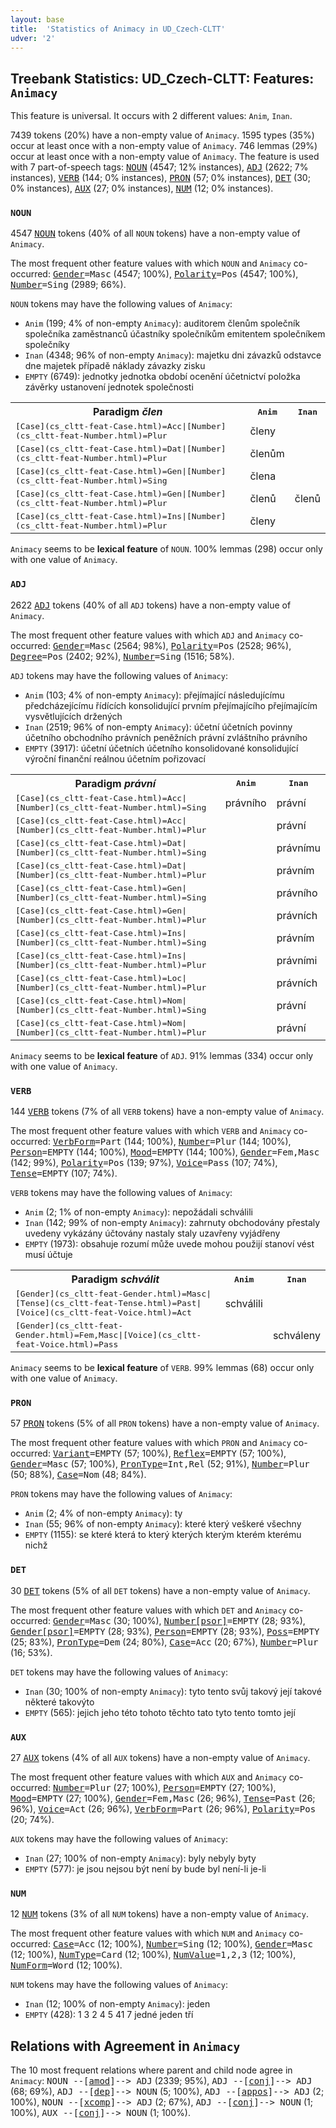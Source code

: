 ```yaml
---
layout: base
title:  'Statistics of Animacy in UD_Czech-CLTT'
udver: '2'
---
```


## Treebank Statistics: UD_Czech-CLTT: Features: `Animacy`

This feature is universal.
It occurs with 2 different values: `Anim`, `Inan`.

7439 tokens (20%) have a non-empty value of `Animacy`.
1595 types (35%) occur at least once with a non-empty value of `Animacy`.
746 lemmas (29%) occur at least once with a non-empty value of `Animacy`.
The feature is used with 7 part-of-speech tags: <tt>[NOUN](cs_cltt-pos-NOUN.html)</tt> (4547; 12% instances), <tt>[ADJ](cs_cltt-pos-ADJ.html)</tt> (2622; 7% instances), <tt>[VERB](cs_cltt-pos-VERB.html)</tt> (144; 0% instances), <tt>[PRON](cs_cltt-pos-PRON.html)</tt> (57; 0% instances), <tt>[DET](cs_cltt-pos-DET.html)</tt> (30; 0% instances), <tt>[AUX](cs_cltt-pos-AUX.html)</tt> (27; 0% instances), <tt>[NUM](cs_cltt-pos-NUM.html)</tt> (12; 0% instances).

### `NOUN`

4547 <tt>[NOUN](cs_cltt-pos-NOUN.html)</tt> tokens (40% of all `NOUN` tokens) have a non-empty value of `Animacy`.

The most frequent other feature values with which `NOUN` and `Animacy` co-occurred: <tt>[Gender](cs_cltt-feat-Gender.html)</tt><tt>=Masc</tt> (4547; 100%), <tt>[Polarity](cs_cltt-feat-Polarity.html)</tt><tt>=Pos</tt> (4547; 100%), <tt>[Number](cs_cltt-feat-Number.html)</tt><tt>=Sing</tt> (2989; 66%).

`NOUN` tokens may have the following values of `Animacy`:

* `Anim` (199; 4% of non-empty `Animacy`): auditorem členům společník společníka zaměstnanců účastníky společníkům emitentem společníkem společníky
* `Inan` (4348; 96% of non-empty `Animacy`): majetku dni závazků odstavce dne majetek případě náklady závazky zisku
* `EMPTY` (6749): jednotky jednotka období ocenění účetnictví položka závěrky ustanovení jednotek společnosti

<table>
  <tr><th>Paradigm <i>člen</i></th><th><tt>Anim</tt></th><th><tt>Inan</tt></th></tr>
  <tr><td><tt><tt>[Case](cs_cltt-feat-Case.html)</tt><tt>=Acc</tt>|<tt>[Number](cs_cltt-feat-Number.html)</tt><tt>=Plur</tt></tt></td><td>členy</td><td></td></tr>
  <tr><td><tt><tt>[Case](cs_cltt-feat-Case.html)</tt><tt>=Dat</tt>|<tt>[Number](cs_cltt-feat-Number.html)</tt><tt>=Plur</tt></tt></td><td>členům</td><td></td></tr>
  <tr><td><tt><tt>[Case](cs_cltt-feat-Case.html)</tt><tt>=Gen</tt>|<tt>[Number](cs_cltt-feat-Number.html)</tt><tt>=Sing</tt></tt></td><td>člena</td><td></td></tr>
  <tr><td><tt><tt>[Case](cs_cltt-feat-Case.html)</tt><tt>=Gen</tt>|<tt>[Number](cs_cltt-feat-Number.html)</tt><tt>=Plur</tt></tt></td><td>členů</td><td>členů</td></tr>
  <tr><td><tt><tt>[Case](cs_cltt-feat-Case.html)</tt><tt>=Ins</tt>|<tt>[Number](cs_cltt-feat-Number.html)</tt><tt>=Plur</tt></tt></td><td>členy</td><td></td></tr>
</table>

`Animacy` seems to be **lexical feature** of `NOUN`. 100% lemmas (298) occur only with one value of `Animacy`.

### `ADJ`

2622 <tt>[ADJ](cs_cltt-pos-ADJ.html)</tt> tokens (40% of all `ADJ` tokens) have a non-empty value of `Animacy`.

The most frequent other feature values with which `ADJ` and `Animacy` co-occurred: <tt>[Gender](cs_cltt-feat-Gender.html)</tt><tt>=Masc</tt> (2564; 98%), <tt>[Polarity](cs_cltt-feat-Polarity.html)</tt><tt>=Pos</tt> (2528; 96%), <tt>[Degree](cs_cltt-feat-Degree.html)</tt><tt>=Pos</tt> (2402; 92%), <tt>[Number](cs_cltt-feat-Number.html)</tt><tt>=Sing</tt> (1516; 58%).

`ADJ` tokens may have the following values of `Animacy`:

* `Anim` (103; 4% of non-empty `Animacy`): přejímající následujícímu předcházejícímu řídících konsolidující prvním přejímajícího přejímajícím vysvětlujících držených
* `Inan` (2519; 96% of non-empty `Animacy`): účetní účetních povinny účetního obchodního právních peněžních právní zvláštního právního
* `EMPTY` (3917): účetní účetních účetního konsolidované konsolidující výroční finanční reálnou účetním pořizovací

<table>
  <tr><th>Paradigm <i>právní</i></th><th><tt>Anim</tt></th><th><tt>Inan</tt></th></tr>
  <tr><td><tt><tt>[Case](cs_cltt-feat-Case.html)</tt><tt>=Acc</tt>|<tt>[Number](cs_cltt-feat-Number.html)</tt><tt>=Sing</tt></tt></td><td>právního</td><td>právní</td></tr>
  <tr><td><tt><tt>[Case](cs_cltt-feat-Case.html)</tt><tt>=Acc</tt>|<tt>[Number](cs_cltt-feat-Number.html)</tt><tt>=Plur</tt></tt></td><td></td><td>právní</td></tr>
  <tr><td><tt><tt>[Case](cs_cltt-feat-Case.html)</tt><tt>=Dat</tt>|<tt>[Number](cs_cltt-feat-Number.html)</tt><tt>=Sing</tt></tt></td><td></td><td>právnímu</td></tr>
  <tr><td><tt><tt>[Case](cs_cltt-feat-Case.html)</tt><tt>=Dat</tt>|<tt>[Number](cs_cltt-feat-Number.html)</tt><tt>=Plur</tt></tt></td><td></td><td>právním</td></tr>
  <tr><td><tt><tt>[Case](cs_cltt-feat-Case.html)</tt><tt>=Gen</tt>|<tt>[Number](cs_cltt-feat-Number.html)</tt><tt>=Sing</tt></tt></td><td></td><td>právního</td></tr>
  <tr><td><tt><tt>[Case](cs_cltt-feat-Case.html)</tt><tt>=Gen</tt>|<tt>[Number](cs_cltt-feat-Number.html)</tt><tt>=Plur</tt></tt></td><td></td><td>právních</td></tr>
  <tr><td><tt><tt>[Case](cs_cltt-feat-Case.html)</tt><tt>=Ins</tt>|<tt>[Number](cs_cltt-feat-Number.html)</tt><tt>=Sing</tt></tt></td><td></td><td>právním</td></tr>
  <tr><td><tt><tt>[Case](cs_cltt-feat-Case.html)</tt><tt>=Ins</tt>|<tt>[Number](cs_cltt-feat-Number.html)</tt><tt>=Plur</tt></tt></td><td></td><td>právními</td></tr>
  <tr><td><tt><tt>[Case](cs_cltt-feat-Case.html)</tt><tt>=Loc</tt>|<tt>[Number](cs_cltt-feat-Number.html)</tt><tt>=Plur</tt></tt></td><td></td><td>právních</td></tr>
  <tr><td><tt><tt>[Case](cs_cltt-feat-Case.html)</tt><tt>=Nom</tt>|<tt>[Number](cs_cltt-feat-Number.html)</tt><tt>=Sing</tt></tt></td><td></td><td>právní</td></tr>
  <tr><td><tt><tt>[Case](cs_cltt-feat-Case.html)</tt><tt>=Nom</tt>|<tt>[Number](cs_cltt-feat-Number.html)</tt><tt>=Plur</tt></tt></td><td></td><td>právní</td></tr>
</table>

`Animacy` seems to be **lexical feature** of `ADJ`. 91% lemmas (334) occur only with one value of `Animacy`.

### `VERB`

144 <tt>[VERB](cs_cltt-pos-VERB.html)</tt> tokens (7% of all `VERB` tokens) have a non-empty value of `Animacy`.

The most frequent other feature values with which `VERB` and `Animacy` co-occurred: <tt>[VerbForm](cs_cltt-feat-VerbForm.html)</tt><tt>=Part</tt> (144; 100%), <tt>[Number](cs_cltt-feat-Number.html)</tt><tt>=Plur</tt> (144; 100%), <tt>[Person](cs_cltt-feat-Person.html)</tt><tt>=EMPTY</tt> (144; 100%), <tt>[Mood](cs_cltt-feat-Mood.html)</tt><tt>=EMPTY</tt> (144; 100%), <tt>[Gender](cs_cltt-feat-Gender.html)</tt><tt>=Fem,Masc</tt> (142; 99%), <tt>[Polarity](cs_cltt-feat-Polarity.html)</tt><tt>=Pos</tt> (139; 97%), <tt>[Voice](cs_cltt-feat-Voice.html)</tt><tt>=Pass</tt> (107; 74%), <tt>[Tense](cs_cltt-feat-Tense.html)</tt><tt>=EMPTY</tt> (107; 74%).

`VERB` tokens may have the following values of `Animacy`:

* `Anim` (2; 1% of non-empty `Animacy`): nepožádali schválili
* `Inan` (142; 99% of non-empty `Animacy`): zahrnuty obchodovány přestaly uvedeny vykázány účtovány nastaly staly uzavřeny vyjádřeny
* `EMPTY` (1973): obsahuje rozumí může uvede mohou použijí stanoví vést musí účtuje

<table>
  <tr><th>Paradigm <i>schválit</i></th><th><tt>Anim</tt></th><th><tt>Inan</tt></th></tr>
  <tr><td><tt><tt>[Gender](cs_cltt-feat-Gender.html)</tt><tt>=Masc</tt>|<tt>[Tense](cs_cltt-feat-Tense.html)</tt><tt>=Past</tt>|<tt>[Voice](cs_cltt-feat-Voice.html)</tt><tt>=Act</tt></tt></td><td>schválili</td><td></td></tr>
  <tr><td><tt><tt>[Gender](cs_cltt-feat-Gender.html)</tt><tt>=Fem,Masc</tt>|<tt>[Voice](cs_cltt-feat-Voice.html)</tt><tt>=Pass</tt></tt></td><td></td><td>schváleny</td></tr>
</table>

`Animacy` seems to be **lexical feature** of `VERB`. 99% lemmas (68) occur only with one value of `Animacy`.

### `PRON`

57 <tt>[PRON](cs_cltt-pos-PRON.html)</tt> tokens (5% of all `PRON` tokens) have a non-empty value of `Animacy`.

The most frequent other feature values with which `PRON` and `Animacy` co-occurred: <tt>[Variant](cs_cltt-feat-Variant.html)</tt><tt>=EMPTY</tt> (57; 100%), <tt>[Reflex](cs_cltt-feat-Reflex.html)</tt><tt>=EMPTY</tt> (57; 100%), <tt>[Gender](cs_cltt-feat-Gender.html)</tt><tt>=Masc</tt> (57; 100%), <tt>[PronType](cs_cltt-feat-PronType.html)</tt><tt>=Int,Rel</tt> (52; 91%), <tt>[Number](cs_cltt-feat-Number.html)</tt><tt>=Plur</tt> (50; 88%), <tt>[Case](cs_cltt-feat-Case.html)</tt><tt>=Nom</tt> (48; 84%).

`PRON` tokens may have the following values of `Animacy`:

* `Anim` (2; 4% of non-empty `Animacy`): ty
* `Inan` (55; 96% of non-empty `Animacy`): které který veškeré všechny
* `EMPTY` (1155): se které která to který kterých kterým kterém kterému nichž

### `DET`

30 <tt>[DET](cs_cltt-pos-DET.html)</tt> tokens (5% of all `DET` tokens) have a non-empty value of `Animacy`.

The most frequent other feature values with which `DET` and `Animacy` co-occurred: <tt>[Gender](cs_cltt-feat-Gender.html)</tt><tt>=Masc</tt> (30; 100%), <tt>[Number[psor]](cs_cltt-feat-Number-psor.html)</tt><tt>=EMPTY</tt> (28; 93%), <tt>[Gender[psor]](cs_cltt-feat-Gender-psor.html)</tt><tt>=EMPTY</tt> (28; 93%), <tt>[Person](cs_cltt-feat-Person.html)</tt><tt>=EMPTY</tt> (28; 93%), <tt>[Poss](cs_cltt-feat-Poss.html)</tt><tt>=EMPTY</tt> (25; 83%), <tt>[PronType](cs_cltt-feat-PronType.html)</tt><tt>=Dem</tt> (24; 80%), <tt>[Case](cs_cltt-feat-Case.html)</tt><tt>=Acc</tt> (20; 67%), <tt>[Number](cs_cltt-feat-Number.html)</tt><tt>=Plur</tt> (16; 53%).

`DET` tokens may have the following values of `Animacy`:

* `Inan` (30; 100% of non-empty `Animacy`): tyto tento svůj takový její takové některé takovýto
* `EMPTY` (565): jejich jeho této tohoto těchto tato tyto tento tomto její

### `AUX`

27 <tt>[AUX](cs_cltt-pos-AUX.html)</tt> tokens (4% of all `AUX` tokens) have a non-empty value of `Animacy`.

The most frequent other feature values with which `AUX` and `Animacy` co-occurred: <tt>[Number](cs_cltt-feat-Number.html)</tt><tt>=Plur</tt> (27; 100%), <tt>[Person](cs_cltt-feat-Person.html)</tt><tt>=EMPTY</tt> (27; 100%), <tt>[Mood](cs_cltt-feat-Mood.html)</tt><tt>=EMPTY</tt> (27; 100%), <tt>[Gender](cs_cltt-feat-Gender.html)</tt><tt>=Fem,Masc</tt> (26; 96%), <tt>[Tense](cs_cltt-feat-Tense.html)</tt><tt>=Past</tt> (26; 96%), <tt>[Voice](cs_cltt-feat-Voice.html)</tt><tt>=Act</tt> (26; 96%), <tt>[VerbForm](cs_cltt-feat-VerbForm.html)</tt><tt>=Part</tt> (26; 96%), <tt>[Polarity](cs_cltt-feat-Polarity.html)</tt><tt>=Pos</tt> (20; 74%).

`AUX` tokens may have the following values of `Animacy`:

* `Inan` (27; 100% of non-empty `Animacy`): byly nebyly byty
* `EMPTY` (577): je jsou nejsou být není by bude byl není-li je-li

### `NUM`

12 <tt>[NUM](cs_cltt-pos-NUM.html)</tt> tokens (3% of all `NUM` tokens) have a non-empty value of `Animacy`.

The most frequent other feature values with which `NUM` and `Animacy` co-occurred: <tt>[Case](cs_cltt-feat-Case.html)</tt><tt>=Acc</tt> (12; 100%), <tt>[Number](cs_cltt-feat-Number.html)</tt><tt>=Sing</tt> (12; 100%), <tt>[Gender](cs_cltt-feat-Gender.html)</tt><tt>=Masc</tt> (12; 100%), <tt>[NumType](cs_cltt-feat-NumType.html)</tt><tt>=Card</tt> (12; 100%), <tt>[NumValue](cs_cltt-feat-NumValue.html)</tt><tt>=1,2,3</tt> (12; 100%), <tt>[NumForm](cs_cltt-feat-NumForm.html)</tt><tt>=Word</tt> (12; 100%).

`NUM` tokens may have the following values of `Animacy`:

* `Inan` (12; 100% of non-empty `Animacy`): jeden
* `EMPTY` (428): 1 3 2 4 5 41 7 jedné jeden tří

## Relations with Agreement in `Animacy`

The 10 most frequent relations where parent and child node agree in `Animacy`:
<tt>NOUN --[<a href="../dep/amod.html">amod</a>]--> ADJ</tt> (2339; 95%),
<tt>ADJ --[<a href="../dep/conj.html">conj</a>]--> ADJ</tt> (68; 69%),
<tt>ADJ --[<a href="../dep/dep.html">dep</a>]--> NOUN</tt> (5; 100%),
<tt>ADJ --[<a href="../dep/appos.html">appos</a>]--> ADJ</tt> (2; 100%),
<tt>NOUN --[<a href="../dep/xcomp.html">xcomp</a>]--> ADJ</tt> (2; 67%),
<tt>ADJ --[<a href="../dep/conj.html">conj</a>]--> NOUN</tt> (1; 100%),
<tt>AUX --[<a href="../dep/conj.html">conj</a>]--> NOUN</tt> (1; 100%).

